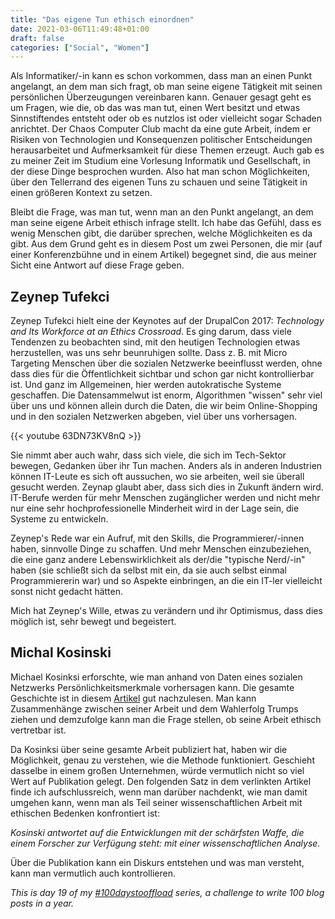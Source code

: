 ```yaml
---
title: "Das eigene Tun ethisch einordnen"
date: 2021-03-06T11:49:48+01:00
draft: false
categories: ["Social", "Women"]
---
```


Als Informatiker/-in kann es schon vorkommen, dass man an einen Punkt angelangt, an dem man sich fragt, ob man seine eigene Tätigkeit mit seinen persönlichen Überzeugungen vereinbaren kann.  Genauer gesagt geht es um Fragen, wie die, ob das was man tut, einen Wert besitzt und etwas Sinnstiftendes entsteht oder ob es nutzlos ist oder vielleicht sogar Schaden anrichtet. Der Chaos Computer Club macht da eine gute Arbeit, indem er Risiken von Technologien und Konsequenzen politischer Entscheidungen herausarbeitet und Aufmerksamkeit für diese Themen erzeugt. Auch gab es zu meiner Zeit im Studium eine Vorlesung Informatik und Gesellschaft, in der diese Dinge besprochen wurden. Also hat man schon Möglichkeiten, über den Tellerrand des eigenen Tuns zu schauen und seine Tätigkeit in einen größeren Kontext zu setzen.

Bleibt die Frage, was man tut, wenn man an den Punkt angelangt, an dem man seine eigene Arbeit ethisch infrage stellt. Ich habe das Gefühl, dass es wenig Menschen gibt, die darüber sprechen, welche Möglichkeiten es da gibt. Aus dem Grund geht es in diesem Post um zwei Personen, die mir (auf einer Konferenzbühne und in einem Artikel) begegnet sind, die aus meiner Sicht eine Antwort auf diese Frage geben.

## Zeynep Tufekci

Zeynep Tufekci hielt eine der Keynotes auf der DrupalCon 2017: _Technology and Its Workforce at an Ethics Crossroad_. Es ging darum, dass viele Tendenzen zu beobachten sind, mit den heutigen Technologien etwas herzustellen, was uns sehr beunruhigen sollte. Dass z. B. mit Micro Targeting Menschen über die sozialen Netzwerke beeinflusst werden, ohne dass dies für die Öffentlichkeit sichtbar und schon gar nicht kontrollierbar ist. Und ganz im Allgemeinen, hier werden autokratische Systeme geschaffen. Die Datensammelwut ist enorm, Algorithmen "wissen" sehr viel über uns und können allein durch die Daten, die wir beim Online-Shopping und in den sozialen Netzwerken abgeben, viel über uns vorhersagen.

{{< youtube   63DN73KV8nQ >}}

Sie nimmt aber auch wahr, dass sich viele, die sich im Tech-Sektor bewegen, Gedanken über ihr Tun machen. Anders als in anderen Industrien können IT-Leute es sich oft aussuchen, wo sie arbeiten, weil sie überall gesucht werden. Zeynap glaubt aber, dass sich dies in Zukunft ändern wird. IT-Berufe werden für mehr Menschen zugänglicher werden und nicht mehr nur eine sehr hochprofessionelle Minderheit wird in der Lage sein, die Systeme zu entwickeln.

Zeynep's Rede war ein Aufruf, mit den Skills, die Programmierer/-innen haben, sinnvolle Dinge zu schaffen. Und mehr Menschen einzubeziehen, die eine ganz andere Lebenswirklichkeit als der/die "typische Nerd/-in" haben (sie schließt sich da selbst mit ein, da sie auch selbst einmal Programmiererin war) und so Aspekte einbringen, an die ein IT-ler vielleicht sonst nicht gedacht hätten.

Mich hat Zeynep's Wille, etwas zu verändern und ihr Optimismus, dass dies möglich ist, sehr bewegt und begeistert.

## Michal Kosinski

Michael Kosinksi erforschte, wie man anhand von Daten eines sozialen Netzwerks Persönlichkeitsmerkmale vorhersagen kann. Die gesamte Geschichte ist in diesem [Artikel](https://www.tagesanzeiger.ch/ausland/europa/diese-firma-weiss-was-sie-denken/story/17474918) gut nachzulesen. Man kann Zusammenhänge zwischen seiner Arbeit und dem Wahlerfolg Trumps ziehen und demzufolge kann man die Frage stellen, ob seine Arbeit ethisch vertretbar ist.

Da Kosinksi über seine gesamte Arbeit publiziert hat, haben wir die Möglichkeit, genau zu verstehen, wie die Methode funktioniert. Geschieht dasselbe in einem großen Unternehmen, würde vermutlich nicht so viel Wert auf Publikation gelegt. Den folgenden Satz in dem verlinkten Artikel finde ich aufschlussreich, wenn man darüber nachdenkt, wie man damit umgehen kann, wenn man als Teil seiner wissenschaftlichen Arbeit mit ethischen Bedenken konfrontiert ist:

_Kosinski antwortet auf die Entwicklungen mit der schärfsten Waffe, die einem Forscher zur Verfügung steht: mit einer wissenschaftlichen Analyse._

Über die Publikation kann ein Diskurs entstehen und was man versteht, kann man vermutlich auch kontrollieren.

_This is day 19 of my [#100daystooffload](https://100daystooffload.com/) series, a challenge to write 100 blog posts in a year._

